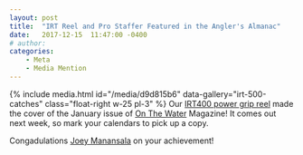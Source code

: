 ```yaml
---
layout: post
title:  "IRT Reel and Pro Staffer Featured in the Angler's Almanac"
date:   2017-12-15  11:47:00 -0400
# author: 
categories: 
    - Meta
    - Media Mention
---
```



{% include media.html id="/media/d9d815b6" data-gallery="irt-500-catches" class="float-right w-25 pl-3" %}
Our [IRT400 power grip reel](/spinning-reels/400-series/) made the cover of the January issue of [On The Water](https://www.onthewater.com/) Magazine! It comes out next week, so mark your calendars to pick up a copy.


Congadulations [Joey Manansala](/about/pro-staff/joe-manansala/) on your achievement!
